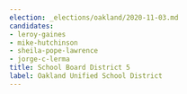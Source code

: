 ```yaml
---
election: _elections/oakland/2020-11-03.md
candidates:
- leroy-gaines
- mike-hutchinson
- sheila-pope-lawrence
- jorge-c-lerma
title: School Board District 5
label: Oakland Unified School District
---
```

